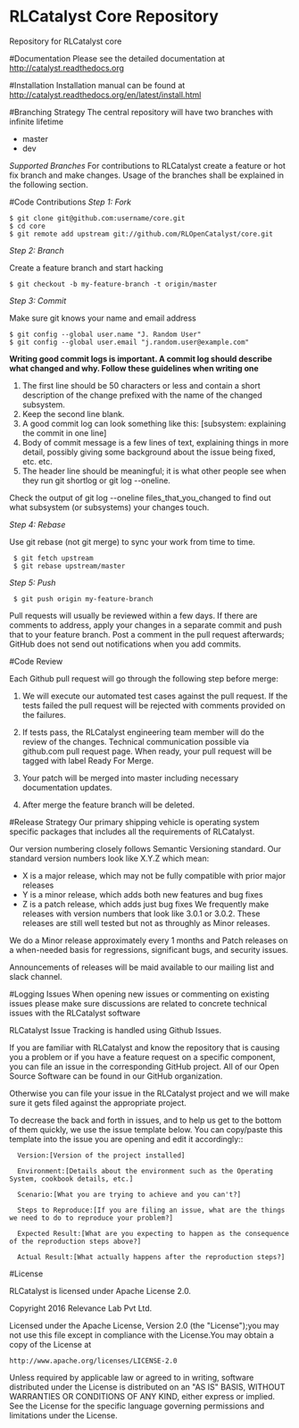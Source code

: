 # RLCatalyst Core Repository
Repository for RLCatalyst core


#Documentation
Please see the detailed documentation at http://catalyst.readthedocs.org

#Installation
Installation manual can be found at http://catalyst.readthedocs.org/en/latest/install.html
 
#Branching Strategy
The central repository will have two branches with infinite lifetime
* master 
* dev 

*Supported Branches* 
For contributions to RLCatalyst create a feature or hot fix branch and make changes. Usage of the branches shall be explained  in the following section.

#Code Contributions
*Step 1: Fork*
```
$ git clone git@github.com:username/core.git
$ cd core
$ git remote add upstream git://github.com/RLOpenCatalyst/core.git
```

*Step 2: Branch*

Create a feature branch and start hacking
```
$ git checkout -b my-feature-branch -t origin/master
```

*Step 3: Commit*

Make sure git knows your name and email address
```
$ git config --global user.name "J. Random User"
$ git config --global user.email "j.random.user@example.com"
```

**Writing good commit logs is important. A commit log should describe what changed and why. Follow these guidelines when writing one**

1. The first line should be 50 characters or less and contain a short description of the change prefixed with the name of the changed subsystem.
2. Keep the second line blank.
3. A good commit log can look something like this: [subsystem: explaining the commit in one line]
4. Body of commit message is a few lines of text, explaining things in more detail, possibly giving some background about the issue being fixed, etc. etc.
5. The header line should be meaningful; it is what other people see when they run git shortlog or git log --oneline.

Check the output of git log --oneline files_that_you_changed to find out what subsystem (or subsystems) your changes touch.

 *Step 4: Rebase*

 Use git rebase (not git merge) to sync your work from time to time.
```
 $ git fetch upstream
 $ git rebase upstream/master
```

*Step 5: Push*

```
 $ git push origin my-feature-branch
```

Pull requests will usually be reviewed within a few days. If there are comments to address, apply your changes in a separate  commit and push that to your feature branch. Post a comment in the pull request afterwards; GitHub does not send out   notifications when you add commits.

#Code Review

Each Github pull request will go through the following step before merge:

 1. We will execute our automated test cases against the pull request. If the tests failed the pull request will be rejected with comments provided on the failures.

 2. If tests pass, the RLCatalyst engineering team member will do the review of the changes. Technical communication possible via github.com pull request page. When ready, your pull request will be tagged with label Ready For Merge.

 3. Your patch will be merged into master including necessary documentation updates.

 4. After merge the feature branch will be deleted.

#Release Strategy 
Our primary shipping vehicle is operating system specific packages that includes all the requirements of RLCatalyst.

Our version numbering closely follows Semantic Versioning standard. Our standard version numbers look like X.Y.Z which mean:

* X is a major release, which may not be fully compatible with prior major releases
* Y is a minor release, which adds both new features and bug fixes
* Z is a patch release, which adds just bug fixes
We frequently make releases with version numbers that look like 3.0.1 or 3.0.2. These releases are still well tested but not as throughly as Minor releases.

We do a Minor release approximately every 1 months and Patch releases on a when-needed basis for regressions, significant bugs, and security issues.

Announcements of releases will be maid available to our mailing list and slack channel.

#Logging Issues
When opening new issues or commenting on existing issues please make sure discussions are related to concrete technical issues with the RLCatalyst software

RLCatalyst Issue Tracking is handled using Github Issues.

If you are familiar with RLCatalyst and know the repository that is causing you a problem or if you have a feature request on a specific component, you can file an issue in the corresponding GitHub project. All of our Open Source Software can be found in our GitHub organization.

Otherwise you can file your issue in the RLCatalyst project and we will make sure it gets filed against the appropriate project.

To decrease the back and forth in issues, and to help us get to the bottom of them quickly, we use the issue template below.  You can copy/paste this template into the issue you are opening and edit it accordingly::

```
  Version:[Version of the project installed]

  Environment:[Details about the environment such as the Operating System, cookbook details, etc.]

  Scenario:[What you are trying to achieve and you can't?]

  Steps to Reproduce:[If you are filing an issue, what are the things we need to do to reproduce your problem?]

  Expected Result:[What are you expecting to happen as the consequence of the reproduction steps above?]

  Actual Result:[What actually happens after the reproduction steps?]
```

#License
  
 RLCatalyst is licensed under Apache License 2.0. 
 
 Copyright 2016 Relevance Lab Pvt Ltd.

 Licensed under the Apache License, Version 2.0 (the "License");you may not use this file except in compliance with the   License.You may obtain a copy of the License at

    http://www.apache.org/licenses/LICENSE-2.0

 Unless required by applicable law or agreed to in writing, software
 distributed under the License is distributed on an "AS IS" BASIS,
 WITHOUT WARRANTIES OR CONDITIONS OF ANY KIND, either express or implied.
 See the License for the specific language governing permissions and
 limitations under the License.
